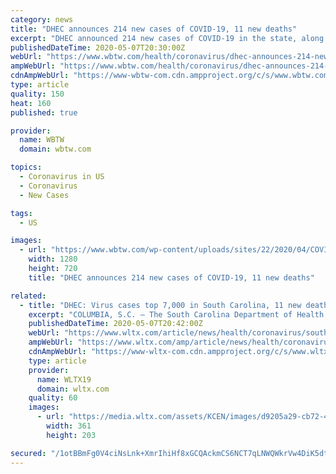 ```yaml
---
category: news
title: "DHEC announces 214 new cases of COVID-19, 11 new deaths"
excerpt: "DHEC announced 214 new cases of COVID-19 in the state, along with 11 new deaths. This brings the total number of cases to 7,142 and the total number of deaths to 316."
publishedDateTime: 2020-05-07T20:30:00Z
webUrl: "https://www.wbtw.com/health/coronavirus/dhec-announces-214-new-cases-of-covid-19-11-new-deaths/"
ampWebUrl: "https://www.wbtw.com/health/coronavirus/dhec-announces-214-new-cases-of-covid-19-11-new-deaths/amp/"
cdnAmpWebUrl: "https://www-wbtw-com.cdn.ampproject.org/c/s/www.wbtw.com/health/coronavirus/dhec-announces-214-new-cases-of-covid-19-11-new-deaths/amp/"
type: article
quality: 150
heat: 160
published: true

provider:
  name: WBTW
  domain: wbtw.com

topics:
  - Coronavirus in US
  - Coronavirus
  - New Cases

tags:
  - US

images:
  - url: "https://www.wbtw.com/wp-content/uploads/sites/22/2020/04/COVID19-Coronavirus.png?w=1280&h=720&crop=1"
    width: 1280
    height: 720
    title: "DHEC announces 214 new cases of COVID-19, 11 new deaths"

related:
  - title: "DHEC: Virus cases top 7,000 in South Carolina, 11 new deaths"
    excerpt: "COLUMBIA, S.C. — The South Carolina Department of Health and Environmental Control (DHEC) announced Thursday 214 new cases of the coronavirus statewide and 11 additional deaths. This brings the total number of people confirmed to have COVID-19 in South Carolina to 7,142 and those who have died to 316. Seven of the 11 deaths occurred in ..."
    publishedDateTime: 2020-05-07T20:42:00Z
    webUrl: "https://www.wltx.com/article/news/health/coronavirus/south-carolina-latest-coronavirus-cases/101-21221db3-5045-4d81-b53e-0a715c147297"
    ampWebUrl: "https://www.wltx.com/amp/article/news/health/coronavirus/south-carolina-latest-coronavirus-cases/101-21221db3-5045-4d81-b53e-0a715c147297"
    cdnAmpWebUrl: "https://www-wltx-com.cdn.ampproject.org/c/s/www.wltx.com/amp/article/news/health/coronavirus/south-carolina-latest-coronavirus-cases/101-21221db3-5045-4d81-b53e-0a715c147297"
    type: article
    provider:
      name: WLTX19
      domain: wltx.com
    quality: 60
    images:
      - url: "https://media.wltx.com/assets/KCEN/images/d9205a29-cb72-4896-8f2f-4024237397af/d9205a29-cb72-4896-8f2f-4024237397af_360x203.jpg"
        width: 361
        height: 203

secured: "/1otBBmFg0V4ciNsLnk+XmrIhiHf8xGCQAckmCS6NCT7qLNWQWkrVw4DiK5dtxZ3yi1tRj3kHlM5C5E2viKppi4zqb9eUV5qpyW6wJY9SuLYVGmpmP4IMvu6hcHw8ASjl8lgBLRRPL7ni6D6Y7llg7S69hySeyCyPlTsMOtJamjMrLBo+TrlJbVMvvdibtmH5I0pLKu26329rkVewa94i9ub/SGUUdD8ihefoHnWawmsOAEBaIMQORHPr7D97H6iQBQmrjtpw2O2TB+lq91E9AcqqnxCLJZ1ao6s552AZMXzHuapq3lH0HxWlJVSVqCB;8RFh98IYuveeDvMIKhovKw=="
---
```


